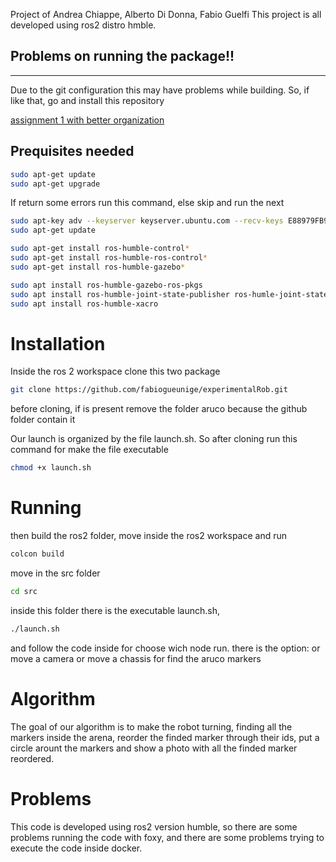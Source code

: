 Project of Andrea Chiappe, Alberto Di Donna, Fabio Guelfi
This project is all developed using ros2 distro hmble.

## Problems on running the package!!
------------------------------------
Due to the git configuration this may have problems while building.
So, if like that, go and install this repository  

[assignment 1 with better organization](https://github.com/fabiogueunige/robot_urdf)

## Prequisites needed

``` bash
sudo apt-get update
sudo apt-get upgrade
```
If return some errors run this command, else skip and run the next
```bash
sudo apt-key adv --keyserver keyserver.ubuntu.com --recv-keys E88979FB9B30ACF2
sudo apt-get update
```

```bash
sudo apt-get install ros-humble-control*
sudo apt-get install ros-humble-ros-control*
sudo apt-get install ros-humble-gazebo*
```

``` bash
sudo apt install ros-humble-gazebo-ros-pkgs
sudo apt install ros-humble-joint-state-publisher ros-humle-joint-state-publisher-gui
sudo apt install ros-humble-xacro
```

# Installation 

Inside the ros 2 workspace clone this two package

```bash
git clone https://github.com/fabiogueunige/experimentalRob.git
```
before cloning, if is present remove the folder aruco because the github folder contain it

Our launch is organized by the file launch.sh. So after cloning run this command for make the file executable
```bash
chmod +x launch.sh
```

# Running 

then build the ros2 folder,
move inside the ros2 workspace and run
```bash
colcon build
```
move in the src folder 
```bash
cd src
```
inside this folder there is the executable launch.sh, 
```bash
./launch.sh
```
and follow the code inside for choose wich node run. there is the option: or move a camera or move a chassis for find the aruco markers

# Algorithm
The goal of our algorithm is to make the robot turning, finding all the markers inside the arena, reorder the finded marker through their ids, put a circle arount the markers and show a photo with all the finded marker reordered.

# Problems
This code is developed using ros2 version humble, so there are some problems running the code with foxy, and there are some problems trying to execute the code inside docker.




